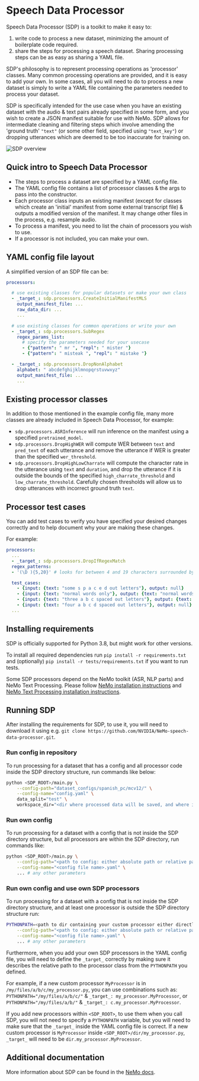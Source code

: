 # Speech Data Processor

Speech Data Processor (SDP) is a toolkit to make it easy to:
1. write code to process a new dataset, minimizing the amount of boilerplate code required.
2. share the steps for processing a speech dataset. Sharing processing steps can be as easy as sharing a YAML file.

SDP's philosophy is to represent processing operations as 'processor' classes. Many common processing operations are provided, and it is easy to add your own. In some cases, all you will need to do to process a new dataset is simply to write a YAML file containing the parameters needed to process your dataset.

SDP is specifically intended for the use case when you have an existing dataset with the audio & text pairs already specified in some form, and you wish to create a JSON manifest suitable for use with NeMo. SDP allows for intermediate cleaning and filtering steps which involve amending the 'ground truth' `"text"` (or some other field, specified using `"text_key"`) or dropping utterances which are deemed to be too inaccurate for training on.


![SDP overview](https://github.com/NVIDIA/NeMo/releases/download/v1.17.0/sdp_overview_diagram.png)

## Quick intro to Speech Data Processor

* The steps to process a dataset are specified by a YAML config file.
* The YAML config file contains a list of processor classes & the args to pass into the constructor.
* Each processor class inputs an existing manifest (except for classes which create an 'initial' manifest from some external transcript file)  & outputs a modified version of the manifest. It may change other files in the process, e.g. resample audio.
* To process a manifest, you need to list the chain of processors you wish to use.
* If a processor is not included, you can make your own.


## YAML config file layout
A simplified version of an SDP file can be:

```yaml
processors:

  # use existing classes for popular datasets or make your own class
  - _target_: sdp.processors.CreateInitialManifestMLS
    output_manifest_file: ...
    raw_data_dir: ...
    ...

  # use existing classes for common operations or write your own
  - _target_: sdp.processors.SubRegex
    regex_params_list:
      # specify the parameters needed for your usecase
      - {"pattern": " mr ", "repl": " mister "}
      - {"pattern": " misteak ", "repl": " mistake "}

  - _target_: sdp.processors.DropNonAlphabet
    alphabet: " abcdefghijklmnopqrstuvwxyz"
    output_manifest_file: ...
    ...
```
## Existing processor classes
In addition to those mentioned in the example config file, many more classes are already included in Speech Data Processor, for example:
* `sdp.processors.ASRInference` will run inference on the manifest using a specified `pretrained_model`.
* `sdp.processors.DropHighWER` will compute WER between `text` and `pred_text` of each utterance and remove the utterance if WER is greater than the specified `wer_threshold`.
* `sdp.processors.DropHighLowCharrate` will compute the character rate in the utterance using `text` and `duration`, and drop the utterance if it is outside the bounds of the specified `high_charrate_threshold` and `low_charrate_threshold`. Carefully chosen thresholds will allow us to drop utterances with incorrect ground truth `text`.

## Processor test cases
You can add test cases to verify you have specified your desired changes correctly and to help document why your are making these changes.

For example:
```yaml
processors:
  ...
  - _target_: sdp.processors.DropIfRegexMatch
  regex_patterns:
  - '(\D ){5,20}' # looks for between 4 and 19 characters surrounded by space

  test_cases:
    - {input: {text: "some s p a c e d out letters"}, output: null}
    - {input: {text: "normal words only"}, output: {text: "normal words only"}}
    - {input: {text: "three a b c spaced out letters"}, output: {text: "three a b c spaced out letters"}}
    - {input: {text: "four a b c d spaced out letters"}, output: null}
  ...
```

## Installing requirements

SDP is officially supported for Python 3.8, but might work for other versions.

To install all required dependencies run `pip install -r requirements.txt` and (optionally) `pip install -r tests/requirements.txt` if you want to run tests.

Some SDP processors depend on the NeMo toolkit (ASR, NLP parts) and NeMo Text Processing.
Please follow [NeMo installation instructions](https://github.com/NVIDIA/NeMo#installation) and [NeMo Text Processing installation instructions](https://github.com/NVIDIA/NeMo-text-processing#installation).


## Running SDP
After installing the requirements for SDP, to use it, you will need to download it using e.g. `git clone https://github.com/NVIDIA/NeMo-speech-data-processor.git`.

### Run config in repository
To run processing for a dataset that has a config and all processor code inside the SDP directory structure, run commands like below:

```bash
python <SDP_ROOT>/main.py \
    --config-path="dataset_configs/spanish_pc/mcv12/" \
    --config-name="config.yaml" \
    data_split="test" \
    workspace_dir="<dir where processed data will be saved, and where initial data tar file is already located>"
```

### Run own config
To run processing for a dataset with a config that is not inside the SDP directory structure, but all processors are within the SDP directory, run commands like:

```bash
python <SDP_ROOT>/main.py \
    --config-path="<path to config: either absolute path or relative path *from SDP_ROOT directory*>" \
    --config-name="<config file name>.yaml" \
    ... # any other parameters
```

### Run own config and use own SDP processors
To run processing for a dataset with a config that is not inside the SDP directory structure, and at least one processor is outside the SDP directory structure run:

```bash
PYTHONPATH=<path to dir containing your custom processor either directly or in subdirectory> python <SDP_ROOT>/main.py \
    --config-path="<path to config: either absolute path or relative path *from SDP_ROOT directory*>" \
    --config-name="<config file name>.yaml" \
    ... # any other parameters
```
Furthermore, when you add your own SDP processors in the YAML config file, you will need to define the `_target_` correctly by making sure it describes the relative path to the processor class from the `PYTHONPATH` you defined.

For example, if a new custom processor `MyProcessor` is in `/my/files/a/b/c/my_processor.py`, you can use combinations such as: `PYTHONPATH="/my/files/a/b/c/"` & `_target_: my_processor.MyProcessor`, or `PYTHONPATH="/my/files/a/b/"` & `_target_: c.my_processor.MyProcessor`.

If you add new processors within `<SDP_ROOT>`, to use them when you call SDP, you will not need to specify a `PYTHONPATH` variable, but you will need to make sure that the `_target_` inside the YAML config file is correct. If a new custom processor is `MyProcessor` inside `<SDP_ROOT>/dir/my_processor.py`, `_target_` will need to be `dir.my_processor.MyProcessor`.

## Additional documentation
More information about SDP can be found in the [NeMo docs](https://docs.nvidia.com/deeplearning/nemo/user-guide/docs/en/main/tools/speech_data_processor.html).
